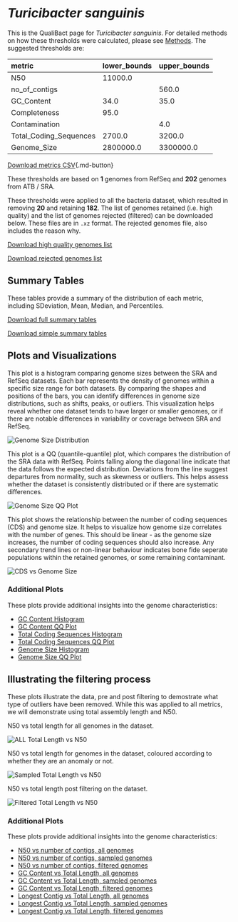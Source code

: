 # *Turicibacter sanguinis*

This is the QualiBact page for *Turicibacter sanguinis*. For detailed methods on how these thresholds were calculated, please see [Methods](../../methods.md).
The suggested thresholds are: 

| metric                 | lower_bounds   | upper_bounds   |
|:-----------------------|:---------------|:---------------|
| N50                    | 11000.0        |                |
| no_of_contigs          |                | 560.0          |
| GC_Content             | 34.0           | 35.0           |
| Completeness           | 95.0           |                |
| Contamination          |                | 4.0            |
| Total_Coding_Sequences | 2700.0         | 3200.0         |
| Genome_Size            | 2800000.0      | 3300000.0      |

[Download metrics CSV](Turicibacter_sanguinis_metrics.csv){.md-button}


These thresholds are based on **1** genomes from RefSeq and **202** genomes from ATB / SRA.

These thresholds were applied to all the bacteria dataset, which resulted in removing **20** and retaining **182**.
The list of genomes retained (i.e. high quality) and the list of genomes rejected (filtered) can be downloaded below. These files are in `.xz` format. The rejected genomes file, also includes the reason why.

[Download high quality genomes list](Turicibacter_sanguinis_high_quality_genomes.csv.xz)


[Download rejected genomes list](Turicibacter_sanguinis_filtered_out_genomes.csv.xz)



## Summary Tables
These tables provide a summary of the distribution of each metric, including SDeviation, Mean, Median, and Percentiles.

[Download full summary tables](summary.csv)

[Download simple summary tables](selected_summary.csv)

## Plots and Visualizations

This plot is a histogram comparing genome sizes between the SRA and RefSeq datasets. Each bar represents the density of genomes within a specific size range for both datasets. By comparing the shapes and positions of the bars, you can identify differences in genome size distributions, such as shifts, peaks, or outliers. This visualization helps reveal whether one dataset tends to have larger or smaller genomes, or if there are notable differences in variability or coverage between SRA and RefSeq.

![Genome Size Distribution](Genome_Size_refseq_histogram_kde.png)

This plot is a QQ (quantile-quantile) plot, which compares the distribution of the SRA data with RefSeq. Points falling along the diagonal line indicate that the data follows the expected distribution. Deviations from the line suggest departures from normality, such as skewness or outliers. This helps assess whether the dataset is consistently distributed or if there are systematic differences.

![Genome Size QQ Plot](Genome_Size_refseq_qqplot.png)

This plot shows the relationship between the number of coding sequences (CDS) and genome size. It helps to visualize how genome size correlates with the number of genes. This should be linear - as the genome size increases, the number of coding sequences should also increase. Any secondary trend lines or non-linear behaviour indicates bone fide seperate populations within the retained genomes, or some remaining contaminant. 

![CDS vs Genome Size](Turicibacter_sanguinis_CDS_vs_Genome_Size.png)

### Additional Plots

These plots provide additional insights into the genome characteristics:

- [GC Content Histogram](GC_Content_refseq_histogram_kde.png)
- [GC Content QQ Plot](GC_Content_refseq_qqplot.png)
- [Total Coding Sequences Histogram](Total_Coding_Sequences_refseq_histogram_kde.png)
- [Total Coding Sequences QQ Plot](Total_Coding_Sequences_refseq_qqplot.png)
- [Genome Size Histogram](Genome_Size_refseq_histogram_kde.png)
- [Genome Size QQ Plot](Genome_Size_refseq_qqplot.png)
## Illustrating the filtering process
These plots illustrate the data, pre and post filtering to demostrate what type of outliers have been removed. While this was applied to all metrics, we will demonstrate using total assembly length and N50.

N50 vs total length for all genomes in the dataset.

![ALL Total Length vs N50](Turicibacter_sanguinis_all_total_length_N50.png)

N50 vs total length for genomes in the dataset, coloured according to whether they are an anomaly or not.

![Sampled Total Length vs N50](Turicibacter_sanguinis_sample_total_length_N50.png)

N50 vs total length post filtering on the dataset.

![Filtered Total Length vs N50](Turicibacter_sanguinis_filt_total_length_N50.png)

### Additional Plots

These plots provide additional insights into the genome characteristics:

- [N50 vs number of contigs, all genomes](Turicibacter_sanguinis_all_N50_number.png)
- [N50 vs number of contigs, sampled genomes](Turicibacter_sanguinis_sample_N50_number.png)
- [N50 vs number of contigs, filtered genomes](Turicibacter_sanguinis_filt_N50_number.png)
- [GC Content vs Total Length, all genomes](Turicibacter_sanguinis_all_total_length_GC_Content.png)
- [GC Content vs Total Length, sampled genomes](Turicibacter_sanguinis_sample_total_length_GC_Content.png)
- [GC Content vs Total Length, filtered genomes](Turicibacter_sanguinis_filt_total_length_GC_Content.png)
- [Longest Contig vs Total Length, all genomes](Turicibacter_sanguinis_all_total_length_longest.png)
- [Longest Contig vs Total Length, sampled genomes](Turicibacter_sanguinis_sample_total_length_longest.png)
- [Longest Contig vs Total Length, filtered genomes](Turicibacter_sanguinis_filt_total_length_longest.png)
